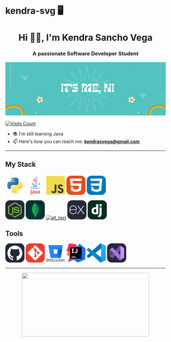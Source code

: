 # kendra-svg 🖥️
<h1 align="center">Hi 👋🏻, I'm Kendra Sancho Vega</h1>
<h3 align="center">A passionate Software Developer Student</h3>




<p align="center">
  <a href="https://www.youtube.com/watch?v=b1kbLwvqugk">
    <img src="./header3.PNG" alt="Header Image" >
  </a>
</p>



[![Visits Count](https://badges.pufler.dev/visits/kendra-svg/kendra-svg)](https://badges.pufler.dev/visits/kendra-svg/kendra-svg)


- 📚 I'm still learning Java
- 📫 Here's how you can reach me: **kendrasvega@gmail.com**

----------------


## My Stack

###
[<img alt="alt_text" width="60px" src="https://raw.githubusercontent.com/devicons/devicon/master/icons/python/python-original.svg" />](https://www.python.org/) 
[<img alt="alt_text" width="60px" src="https://github.com/devicons/devicon/blob/master/icons/java/java-original-wordmark.svg" />](https://www.java.com/en/download/help/whatis_java.html)
[<img alt="alt_text" width="60px" src="https://raw.githubusercontent.com/devicons/devicon/master/icons/javascript/javascript-original.svg" />](https://developer.mozilla.org/en-US/docs/Web/JavaScript)
[<img alt="alt_text" width="60px" src="https://github.com/tandpfun/skill-icons/blob/main/icons/HTML.svg" />](https://www.w3.org/html/)
[<img alt="alt_text" width="60px" src="https://github.com/tandpfun/skill-icons/blob/main/icons/CSS.svg" />](https://www.w3schools.com/css/)

[<img alt="alt_text" width="60px" src="https://github.com/tandpfun/skill-icons/blob/main/icons/NodeJS-Dark.svg" />](https://nodejs.org) 
[<img alt="alt_text" width="60px" src="https://github.com/tandpfun/skill-icons/blob/main/icons/MongoDB.svg" />](https://www.mongodb.com/) 
[<img alt="alt_text" width="60px" src="https://www.vectorlogo.zone/logos/getpostman/getpostman-icon.svg" />](https://postman.com) 
[<img alt="alt_text" width="60px" src="https://github.com/tandpfun/skill-icons/blob/main/icons/ExpressJS-Dark.svg" />](https://expressjs.com/) 
[<img alt="alt_text" width="60px" src="https://github.com/tandpfun/skill-icons/blob/main/icons/Django.svg" />](https://www.djangoproject.com/) 


## Tools

[<img alt="alt_text" width="60px" src="https://github.com/tandpfun/skill-icons/blob/main/icons/Github-Dark.svg" />](https://github.com/kendra-svg) 
[<img alt="alt_text" width="60px" src="https://github.com/tandpfun/skill-icons/blob/main/icons/Git.svg" />](https://git-scm.com/) 
[<img alt="alt_text" width="60px" src="https://github.com/devicons/devicon/blob/master/icons/bitbucket/bitbucket-original-wordmark.svg" />](https://bitbucket.org/) 
[<img alt="alt_text" width="60px" src="https://github.com/JetBrains/logos/blob/master/web/intellij-idea/intellij-idea.svg" />](https://www.jetbrains.com/idea/)
[<img alt="alt_text" width="60px" src="https://github.com/devicons/devicon/blob/master/icons/vscode/vscode-original.svg" />](https://code.visualstudio.com/)
[<img alt="alt_text" width="60px" src="https://github.com/tandpfun/skill-icons/blob/main/icons/VisualStudio-Dark.svg" />](https://visualstudio.microsoft.com/es/)


-----
<p align="center"><img  src="https://github-readme-stats.vercel.app/api/top-langs?username=kendra-svg&show_icons=true&locale=en&layout=compact"  width="400" height="200" />


</p>
<p></p>







